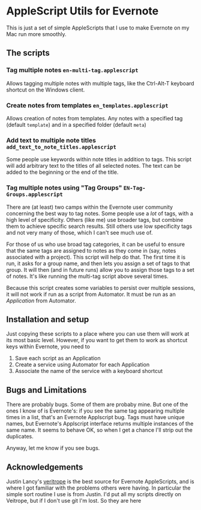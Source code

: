 AppleScript Utils for Evernote
==============================

This is just a set of simple AppleScripts that I use to make Evernote
on my Mac run more smoothly.

The scripts
-----------

### Tag multiple notes `en-multi-tag.applescript`


Allows tagging multiple notes with multiple tags, like the Ctrl-Alt-T keyboard shortcut on the Windows client.


### Create notes from templates `en_templates.applescript`

Allows creation of notes from templates.  Any notes with a specified
tag (default `template`) and in a specified folder (default `meta`)

### Add text to multiple note titles `add_text_to_note_titles.applescript`

Some people use keywords within note titles in addition to tags.  This
script will add arbitrary text to the titles of all selected notes.
The text can be added to the beginning or the end of the title.

### Tag multiple notes using "Tag Groups" `EN-Tag-Groups.applescript`

There are (at least) two camps within the Evernote user community
concerning the best way to tag notes.  Some people use a *lot* of tags,
with a high level of specificity.  Others (like me) use broader tags,
but combine them to achieve specific search results.  Still others use
low specificity tags and not very many of those, which I can't see
much use of.

For those of us who use broad tag categories, it can be useful to
ensure that the same tags are assigned to notes as they come in (say,
notes associated with a project).  This script will help do that.  The
first time it is run, it asks for a group name, and then lets you
assign a set of tags to that group.  It will then (and in future runs)
allow you to assign those tags to a set of notes.  It's like running
the multi-tag script above several times. 

Because this script creates some variables to persist over multiple
sessions, it will not work if run as a script from Automator.  It must
be run as an *Application* from Automator.

Installation and setup
----------------------

Just copying these scripts to a place where you can use them will work
at its most basic level.  However, if you want to get them to work as
shortcut keys within Evernote, you need to 

1. Save each script as an Application
2. Create a service using Automator for each Application
3. Associate the name of the service with a keyboard shortcut

Bugs and Limitations
---------------------


There are probably bugs.  Some of them are probaby mine.  But one of
the ones I know of is Evernote's: if you see the same tag appearing
multiple times in a list, that's an Evernote Applscript bug.  Tags
must have unique names, but Evernote's Applscript interface returns
multiple instances of the same name.  It seems to behave OK, so when I
get a chance I'll strip out the duplicates.

Anyway, let me know if you see bugs.


Acknowledgements
-----------------

Justin Lancy's [veritrope](http:/www.veritrope.com) is the best source
for Evernote AppleScripts, and is where I got familiar with the
problems others were having.  In particular the simple sort routine I
use is from Justin.  I'd put all my scripts directly on Veitrope, but
if I don't use git I'm lost.  So they are here
